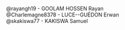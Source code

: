 @rayangh19 - GOOLAM HOSSEN Rayan  
@Charlemagne8378 - LUCE--GUÉDON Erwan  
@skakiswa77 - KAKISWA Samuel
